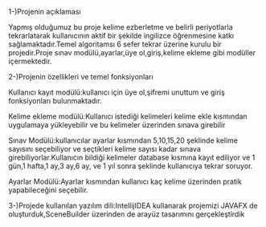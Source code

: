 1-)Projenin açıklaması

Yapmış olduğumuz bu proje kelime ezberletme ve belirli periyotlarla tekrarlatarak kullanıcının aktif bir şekilde ingilizce öğrenmesine katkı sağlamaktadır.Temel algoritamsı 6 sefer tekrar üzerine kurulu bir projedir.Proje sınav modülü,ayarlar,üye ol,giriş,kelime ekleme gibi modüller içermektedir.

2-)Projenin özellikleri ve temel fonksiyonları

Kullanıcı kayıt modülü:kullanıcı için üye ol,şifremi unuttum ve giriş fonksiyonları bulunmaktadır.

Kelime ekleme modülü:Kullanıcı istediği kelimeleri kelime ekle kısmından uygulamaya yükleyebilir ve bu kelimeler üzerinden sınava girebilir

Sınav Modülü:kullanıcılar ayarlar kısmından 5,10,15,20 şeklinde kelime sayısını seçebiliyor ve seçtikleri kelime sayısı kadar sınava girebiliyorlar.Kullanıcın bildiği kelimeler database kısmına kayıt ediliyor ve 1 gün,1 hafta,1 ay,3 ay,6 ay, ve 1 yıl sonra şeklinde kullanıcıya tekrar soruyor.

Ayarlar Modülü:Ayarlar kısmından kullanıcı kaç kelime üzerinden pratik yapabileceğini seçebilir.

3-)Projede kullanılan yazılım dili:IntellijIDEA kullanarak projemizi JAVAFX de oluşturduk,SceneBuilder üzerinden de arayüz tasarımını gerçekleştirdik
